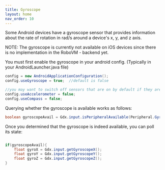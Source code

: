 ```yaml
---
title: Gyroscope
layout: home
nav_order: 10
---
```

Some Android devices have a gyroscope sensor that provides information about the rate of rotation in rad/s around a device's x, y, and z axis.

NOTE: The gyroscope is currently not available on iOS devices since there is no implementation in the RoboVM - backend yet.

You must first enable the gyroscope in your android config. (Typically in your AndroidLauncher.java file)

```java 
config = new AndroidApplicationConfiguration();
config.useGyroscope = true;  //default is false

//you may want to switch off sensors that are on by default if they are no longer needed.
config.useAccelerometer = false;
config.useCompass = false;
```
Querying whether the gyroscope is available works as follows:

```java
boolean gyroscopeAvail = Gdx.input.isPeripheralAvailable(Peripheral.Gyroscope);
```

Once you determined that the gyroscope is indeed available, you can poll its state:

```java

if(gyroscopeAvail){
	float gyroX = Gdx.input.getGyroscopeX();
	float gyroY = Gdx.input.getGyroscopeY();
	float gyroZ = Gdx.input.getGyroscopeZ();
} 

```